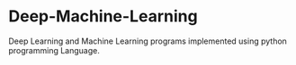 # Deep-Machine-Learning

Deep Learning and Machine Learning programs implemented using python programming Language.
